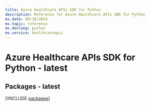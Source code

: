 ```yaml
---
title: Azure Healthcare APIs SDK for Python
description: Reference for Azure Healthcare APIs SDK for Python
ms.date: 09/18/2024
ms.topic: reference
ms.devlang: python
ms.service: healthcareapis
---
```

# Azure Healthcare APIs SDK for Python - latest
## Packages - latest
[!INCLUDE [packages](healthcare-apis-index.md)]